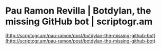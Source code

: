 <!--
id: 56891427756
link: http://tumblr.atmos.org/post/56891427756/pau-ramon-revilla-botdylan-the-missing-github-bot
slug: pau-ramon-revilla-botdylan-the-missing-github-bot
date: Tue Jul 30 2013 10:57:50 GMT-0700 (PDT)
publish: 2013-07-030
tags: 
title: Pau Ramon Revilla | Botdylan, the missing GitHub bot | scriptogr.am
-->


Pau Ramon Revilla | Botdylan, the missing GitHub bot | scriptogr.am
===================================================================

[http://scriptogr.am/pau-ramon/post/botdylan-the-missing-github-bot](http://scriptogr.am/pau-ramon/post/botdylan-the-missing-github-bot)

